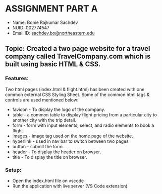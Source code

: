 # ASSIGNMENT PART A

- Name: Bonie Rajkumar Sachdev
- NUID: 002774547
- Email ID: sachdev.bo@northeastern.edu

## Topic: Created a two page website for a travel company called TravelCompany.com which is built using basic HTML & CSS.

### Features:
Two html pages (index.html & flight.html) has been created with one common external CSS Styling Sheet.
Some of the common html tags & controls are used mentioned below:

- favicon - To display the logo of the company.
- table - a common table to display flight pricing from a particular city to another city with the trip detail.
- form - form with input elements, select, and radio elements to book a flight.
- images - image tag used on the home page of the website.
- hyperlink - used in nav bar to switch between two pages
- button - submit the form.
- header - To display the header on browser.
- title - To display the title on browser.

### Setup:

- Open the index.html file on vscode
- Run the application with live server (VS Code extension)
